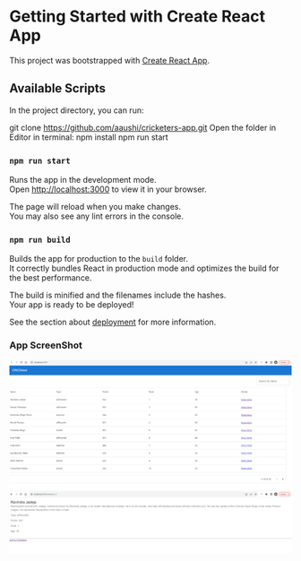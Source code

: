 # Getting Started with Create React App

This project was bootstrapped with [Create React App](https://github.com/facebook/create-react-app).

## Available Scripts

In the project directory, you can run:

git clone https://github.com/aaushi/cricketers-app.git
Open the folder in Editor
in terminal:
    npm install
    npm run start

### `npm run start`

Runs the app in the development mode.\
Open [http://localhost:3000](http://localhost:3000) to view it in your browser.

The page will reload when you make changes.\
You may also see any lint errors in the console.

### `npm run build`

Builds the app for production to the `build` folder.\
It correctly bundles React in production mode and optimizes the build for the best performance.

The build is minified and the filenames include the hashes.\
Your app is ready to be deployed!

See the section about [deployment](https://facebook.github.io/create-react-app/docs/deployment) for more information.

### App  ScreenShot

![Alt text](image-1.png)
![Alt text](image-2.png)



